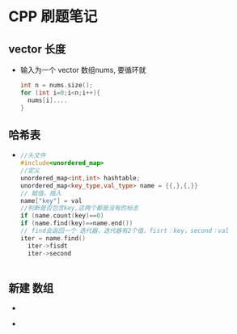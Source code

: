 # CPP 刷题笔记

## vector 长度 

- 输入为一个 vector 数组nums, 要循环就

  ```c++
  int n = nums.size();
  for (int i=0;i<n;i++){
    nums[i]....
  }
  ```

## 哈希表

- ```c++
  //头文件
  #include<unordered_map>
  //定义
  unordered_map<int,int> hashtable;
  unordered_map<key_type,val_type> name = {{,},{,}}
  // 赋值，插入
  name["key"] = val
  //判断是否包含key,这两个都是没有的标志
  if (name.count(key)==0)
  if (name.find(key)==name.end())
  // find会返回一个 迭代器，迭代器有2个值，fisrt：key，second：val
  iter = name.find()
    iter->fisdt
    iter->second
    
  ```

## 新建 数组

- ```c++
  
  ```

- 

